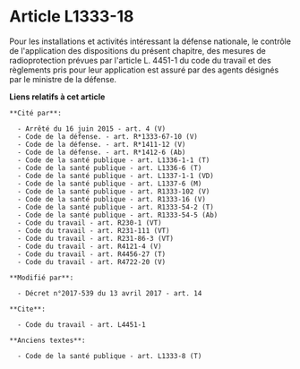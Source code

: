 # Article L1333-18

Pour les installations et activités intéressant la défense nationale, le contrôle de l'application des dispositions du
présent chapitre, des mesures de radioprotection prévues par l'article L. 4451-1 du code du travail et des règlements pris
pour leur application est assuré par des agents désignés par le ministre de la défense.

**Liens relatifs à cet article**

	**Cité par**:

	  - Arrêté du 16 juin 2015 - art. 4 (V)
	  - Code de la défense. - art. R*1333-67-10 (V)
	  - Code de la défense. - art. R*1411-12 (V)
	  - Code de la défense. - art. R*1412-6 (Ab)
	  - Code de la santé publique - art. L1336-1-1 (T)
	  - Code de la santé publique - art. L1336-6 (T)
	  - Code de la santé publique - art. L1337-1-1 (VD)
	  - Code de la santé publique - art. L1337-6 (M)
	  - Code de la santé publique - art. R1333-102 (V)
	  - Code de la santé publique - art. R1333-16 (V)
	  - Code de la santé publique - art. R1333-54-2 (T)
	  - Code de la santé publique - art. R1333-54-5 (Ab)
	  - Code du travail - art. R230-1 (VT)
	  - Code du travail - art. R231-111 (VT)
	  - Code du travail - art. R231-86-3 (VT)
	  - Code du travail - art. R4121-4 (V)
	  - Code du travail - art. R4456-27 (T)
	  - Code du travail - art. R4722-20 (V)

	**Modifié par**:

	  - Décret n°2017-539 du 13 avril 2017 - art. 14

	**Cite**:

	  - Code du travail - art. L4451-1

	**Anciens textes**:

	  - Code de la santé publique - art. L1333-8 (T)
